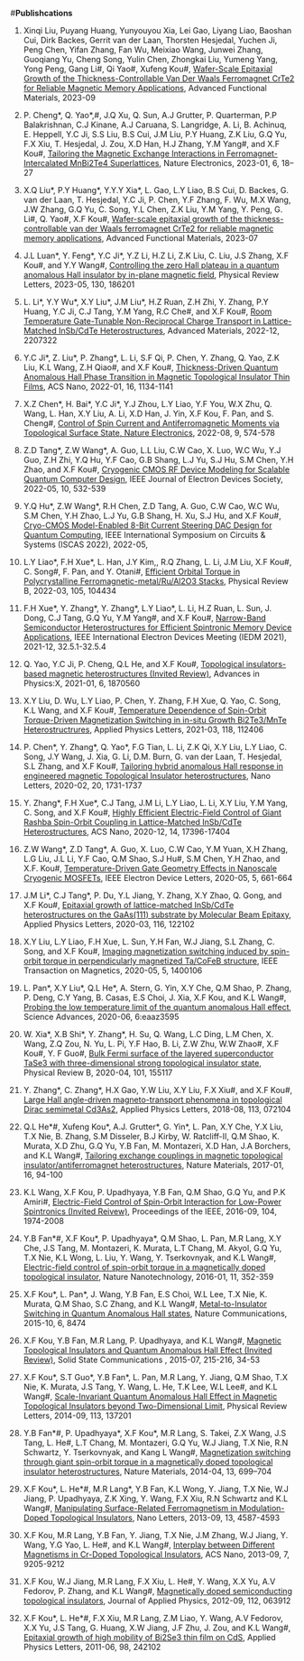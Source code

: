 #**Publishcations**

1. Xinqi Liu, Puyang Huang, Yunyouyou Xia, Lei Gao, Liyang Liao, Baoshan Cui, Dirk Backes, Gerrit van der Laan, Thorsten Hesjedal, Yuchen Ji, Peng Chen, Yifan Zhang, Fan Wu, Meixiao Wang, Junwei Zhang, Guoqiang Yu, Cheng Song, Yulin Chen, Zhongkai Liu, Yumeng Yang, Yong Peng, Gang Li#, Qi Yao#, Xufeng Kou#, [Wafer-Scale Epitaxial Growth of the Thickness-Controllable Van Der Waals Ferromagnet CrTe2 for Reliable Magnetic Memory Applications](https://onlinelibrary.wiley.com/doi/10.1002/adfm.202304454), Advanced Functional Materials, 2023-09

2. P. Cheng*, Q. Yao*,#, J.Q Xu, Q. Sun, A.J Grutter, P. Quarterman, P.P Balakrishnan, C.J Kinane, A.J Caruana, S. Langridge, A. Li, B. Achinuq, E. Heppell, Y.C Ji, S.S Liu, B.S Cui, J.M Liu, P.Y Huang, Z.K Liu, G.Q Yu, F.X Xiu, T. Hesjedal, J. Zou, X.D Han, H.J Zhang, Y.M Yang#, and X.F Kou#, [Tailoring the Magnetic Exchange Interactions in Ferromagnet-Intercalated MnBi2Te4 Superlattices](https://www.nature.com/articles/s41928-022-00880-1), Nature Electronics, 2023-01, 6, 18–27

3. X.Q Liu*, P.Y Huang*, Y.Y.Y Xia*, L. Gao, L.Y Liao, B.S Cui, D. Backes, G. van der Laan, T. Hesjedal, Y.C Ji, P. Chen, Y.F Zhang, F. Wu, M.X Wang, J.W Zhang, G.Q Yu, C. Song, Y.L Chen, Z.K Liu, Y.M Yang, Y. Peng, G. Li#, Q. Yao#, X.F Kou#, [Wafer-scale epitaxial growth of the thickness-controllable van der Waals ferromagnet CrTe2 for reliable magnetic memory applications](https://arxiv.org/abs/2207.05944), Advanced Functional Materials, 2023-07

4. J.L Luan*, Y. Feng*, Y.C Ji*, Y.Z Li, H.Z Li, Z.K Liu, C. Liu, J.S Zhang, X.F Kou#, and Y.Y Wang#, [Controlling the zero Hall plateau in a quantum anomalous Hall insulator by in-plane magnetic field](https://journals.aps.org/prl/abstract/10.1103/PhysRevLett.130.186201), Physical Review Letters, 2023-05, 130, 186201

5. L. Li*, Y.Y Wu*, X.Y Liu*, J.M Liu*, H.Z Ruan, Z.H Zhi, Y. Zhang, P.Y Huang, Y.C Ji, C.J Tang, Y.M Yang, R.C Che#, and X.F Kou#, [Room Temperature Gate-Tunable Non-Reciprocal Charge Transport in Lattice-Matched InSb/CdTe Heterostructures](https://onlinelibrary.wiley.com/doi/10.1002/adma.202207322), Advanced Materials, 2022-12, 2207322

6. Y.C Ji*, Z. Liu*, P. Zhang*, L. Li, S.F Qi, P. Chen, Y. Zhang, Q. Yao, Z.K Liu, K.L Wang, Z.H Qiao#, and X.F Kou#, [Thickness-Driven Quantum Anomalous Hall Phase Transition in Magnetic Topological Insulator Thin Films](https://pubs.acs.org/doi/10.1021/acsnano.1c08874), ACS Nano, 2022-01, 16, 1134-1141

7. X.Z Chen*, H. Bai*, Y.C Ji*, Y.J Zhou, L.Y Liao, Y.F You, W.X Zhu, Q. Wang, L. Han, X.Y Liu, A. Li, X.D Han, J. Yin, X.F Kou, F. Pan, and S. Cheng#, [Control of Spin Current and Antiferromagnetic Moments via Topological Surface State, Nature Electronics](https://www.nature.com/articles/s41928-022-00825-8), 2022-08, 9, 574-578

8. Z.D Tang*, Z.W Wang*, A. Guo, L.L Liu, C.W Cao, X. Luo, W.C Wu, Y.J Guo, Z.H Zhi, Y.Q Hu, Y.F Cao, G.B Shang, L.J Yu, S.J Hu, S.M Chen, Y.H Zhao, and X.F Kou#, [Cryogenic CMOS RF Device Modeling for Scalable Quantum Computer Design](https://sist.shanghaitech.edu.cn/kouxf/10.1109/JEDS.2022.3186979), IEEE Journal of Electron Devices Society, 2022-05, 10, 532-539

9. Y.Q Hu*, Z.W Wang*, R.H Chen, Z.D Tang, A. Guo, C.W Cao, W.C Wu, S.M Chen, Y.H Zhao, L.J Yu, G.B Shang, H. Xu, S.J Hu, and X.F Kou#, [Cryo-CMOS Model-Enabled 8-Bit Current Steering DAC Design for Quantum Computing](https://sist.shanghaitech.edu.cn/kouxf/10.1109/ISCAS48785.2022.9937477), IEEE International Symposium on Circuits & Systems (ISCAS 2022), 2022-05,

10. L.Y Liao*, F.H Xue*, L. Han, J.Y Kim,, R.Q Zhang, L. Li, J.M Liu, X.F Kou#, C. Song#, F. Pan, and Y. Otani#, [Efficient Orbital Torque in Polycrystalline Ferromagnetic-metal/Ru/Al2O3 Stacks](https://journals.aps.org/prb/abstract/10.1103/PhysRevB.105.104434), Physical Review B, 2022-03, 105, 104434

11. F.H Xue*, Y. Zhang*, Y. Zhang*, L.Y Liao*, L. Li, H.Z Ruan, L. Sun, J. Dong, C.J Tang, G.Q Yu, Y.M Yang#, and X.F Kou#, [Narrow-Band Semiconductor Heterostructures for Efficient Spintronic Memory Device Applications](https://sist.shanghaitech.edu.cn/kouxf/10.1109/IEDM19574.2021.9720593), IEEE International Electron Devices Meeting (IEDM 2021), 2021-12, 32.5.1-32.5.4

12. Q. Yao, Y.C Ji, P. Cheng, Q.L He, and X.F Kou#, [Topological insulators-based magnetic heterostructures (Invited Review)](https://www.tandfonline.com/doi/full/10.1080/23746149.2020.1870560), Advances in Physics:X, 2021-01, 6, 1870560

13. X.Y Liu, D. Wu, L.Y Liao, P. Chen, Y. Zhang, F.H Xue, Q. Yao, C. Song, K.L Wang, and X.F Kou#, [Temperature Dependence of Spin-Orbit Torque-Driven Magnetization Switching in in-situ Growth Bi2Te3/MnTe Heterostructrures](https://pubs.aip.org/aip/apl/article-abstract/118/11/112406/39494/Temperature-dependence-of-spin-orbit-torque-driven?redirectedFrom=fulltext), Applied Physics Letters, 2021-03, 118, 112406

14. P. Chen*, Y. Zhang*, Q. Yao*, F.G Tian, L. Li, Z.K Qi, X.Y Liu, L.Y Liao, C. Song, J.Y Wang, J. Xia, G. Li, D.M. Burn, G. van der Laan, T. Hesjedal, S.L Zhang, and X.F Kou#, [Tailoring hybrid anomalous Hall response in engineered magnetic Topological Insulator heterostructures](https://pubs.acs.org/doi/10.1021/acs.nanolett.9b04932), Nano Letters, 2020-02, 20, 1731-1737

15. Y. Zhang*, F.H Xue*, C.J Tang, J.M Li, L.Y Liao, L. Li, X.Y Liu, Y.M Yang, C. Song, and X.F Kou#, [Highly Efficient Electric-Field Control of Giant Rashba Spin-Orbit Coupling in Lattice-Matched InSb/CdTe Heterostructures](https://pubs.acs.org/doi/10.1021/acsnano.0c07598), ACS Nano, 2020-12, 14, 17396-17404

16. Z.W Wang*, Z.D Tang*, A. Guo, X. Luo, C.W Cao, Y.M Yuan, X.H Zhang, L.G Liu, J.L Li, Y.F Cao, Q.M Shao, S.J Hu#, S.M Chen, Y.H Zhao, and X.F. Kou#, [Temperature-Driven Gate Geometry Effects in Nanoscale Cryogenic MOSFETs](https://sist.shanghaitech.edu.cn/kouxf/10.1109/LED.2020.2984280), IEEE Electron Device Letters, 2020-05, 5, 661-664

17. J.M Li*, C.J Tang*, P. Du, Y.L Jiang, Y. Zhang, X.Y Zhao, Q. Gong, and X.F Kou#, [Epitaxial growth of lattice-matched InSb/CdTe heterostructures on the GaAs(111) substrate by Molecular Beam Epitaxy](https://pubs.aip.org/aip/apl/article-abstract/116/12/122102/570948/Epitaxial-growth-of-lattice-matched-InSb-CdTe?redirectedFrom=fulltext), Applied Physics Letters, 2020-03, 116, 122102

18. X.Y Liu, L.Y Liao, F.H Xue, L. Sun, Y.H Fan, W.J Jiang, S.L Zhang, C. Song, and X.F Kou#, [Imaging magnetization switching induced by spin-orbit torque in perpendicularly magnetized Ta/CoFeB structure](https://sist.shanghaitech.edu.cn/kouxf/10.1109/TMAG.2020.2980494), IEEE Transaction on Magnetics, 2020-05, 5, 1400106

19. L. Pan*, X.Y Liu*, Q.L He*, A. Stern, G. Yin, X.Y Che, Q.M Shao, P. Zhang, P. Deng, C.Y Yang, B. Casas, E.S Choi, J. Xia, X.F Kou, and K.L Wang#, [Probing the low temperature limit of the quantum anomalous Hall effect](404), Science Advances, 2020-06, 6:eaaz3595

20. W. Xia*, X.B Shi*, Y. Zhang*, H. Su, Q. Wang, L.C Ding, L.M Chen, X. Wang, Z.Q Zou, N. Yu, L. Pi, Y.F Hao, B. Li, Z.W Zhu, W.W Zhao#, X.F Kou#, Y. F Guo#, [Bulk Fermi surface of the layered superconductor TaSe3 with three-dimensional strong topological insulator state](https://journals.aps.org/prb/abstract/10.1103/PhysRevB.101.155117), Physical Review B, 2020-04, 101, 155117

21. Y. Zhang*, C. Zhang*, H.X Gao, Y.W Liu, X.Y Liu, F.X Xiu#, and X.F Kou#, [Large Hall angle-driven magneto-transport phenomena in topological Dirac semimetal Cd3As2](https://pubs.aip.org/aip/apl/article-abstract/113/7/072104/36598/Large-Hall-angle-driven-magneto-transport?redirectedFrom=fulltext), Applied Physics Letters, 2018-08, 113, 072104

22. Q.L He*#, Xufeng Kou*, A.J. Grutter*, G. Yin*, L. Pan, X.Y Che, Y.X Liu, T.X Nie, B. Zhang, S.M Disseler, B.J Kirby, W. Ratcliff-II, Q.M Shao, K. Murata, X.D Zhu, G.Q Yu, Y.B Fan, M. Montazeri, X.D Han, J.A Borchers, and K.L Wang#, [Tailoring exchange couplings in magnetic topological insulator/antiferromagnet heterostructures](https://www.nature.com/articles/nmat4783), Nature Materials, 2017-01, 16, 94-100

23. K.L Wang, X.F Kou, P. Upadhyaya, Y.B Fan, Q.M Shao, G.Q Yu, and P.K Amiri#, [Electric-Field Control of Spin-Orbit Interaction for Low-Power Spintronics (Invited Reivew)](https://sist.shanghaitech.edu.cn/kouxf/10.1109/JPROC.2016.2573836), Proceedings of the IEEE, 2016-09, 104, 1974-2008

24. Y.B Fan*#, X.F Kou*, P. Upadhyaya*, Q.M Shao, L. Pan, M.R Lang, X.Y Che, J.S Tang, M. Montazeri, K. Murata, L.T Chang, M. Akyol, G.Q Yu, T.X Nie, K.L Wong, L. Liu, Y. Wang, Y. Tserkovnyak, and K.L Wang#, [Electric-field control of spin-orbit torque in a magnetically doped topological insulator](https://www.nature.com/articles/nnano.2015.294), Nature Nanotechnology, 2016-01, 11, 352-359

25. X.F Kou*, L. Pan*, J. Wang, Y.B Fan, E.S Choi, W.L Lee, T.X Nie, K. Murata, Q.M Shao, S.C Zhang, and K.L Wang#, [Metal-to-Insulator Switching in Quantum Anomalous Hall states](https://www.nature.com/articles/ncomms9474), Nature Communications, 2015-10, 6, 8474

26. X.F Kou, Y.B Fan, M.R Lang, P. Upadhyaya, and K.L Wang#, [Magnetic Topological Insulators and Quantum Anomalous Hall Effect (Invited Review)](https://linkinghub.elsevier.com/retrieve/pii/S0038109814004438), Solid State Communications , 2015-07, 215-216, 34-53

27. X.F Kou*, S.T Guo*, Y.B Fan*, L. Pan, M.R Lang, Y. Jiang, Q.M Shao, T.X Nie, K. Murata, J.S Tang, Y. Wang, L. He, T.K Lee, W.L Lee#, and K.L Wang#, [Scale-Invariant Quantum Anomalous Hall Effect in Magnetic Topological Insulators beyond Two-Dimensional Limit](https://journals.aps.org/prl/abstract/10.1103/PhysRevLett.113.137201), Physical Review Letters, 2014-09, 113, 137201

28. Y.B Fan*#, P. Upadhyaya*, X.F Kou*, M.R Lang, S. Takei, Z.X Wang, J.S Tang, L. He#, L.T Chang, M. Montazeri, G.Q Yu, W.J Jiang, T.X Nie, R.N Schwartz, Y. Tserkovnyak, and Kang L Wang#, [Magnetization switching through giant spin-orbit torque in a magnetically doped topological insulator heterostructures](https://www.nature.com/articles/nmat3973), Nature Materials, 2014-04, 13, 699–704

29. X.F Kou*, L. He*#, M.R Lang*, Y.B Fan, K.L Wong, Y. Jiang, T.X Nie, W.J Jiang, P. Upadhyaya, Z.K Xing, Y. Wang, F.X Xiu, R.N Schwartz and K.L Wang#, [Manipulating Surface-Related Ferromagnetism in Modulation-Doped Topological Insulators](https://pubs.acs.org/doi/10.1021/nl4020638), Nano Letters, 2013-09, 13, 4587-4593

30. X.F Kou, M.R Lang, Y.B Fan, Y. Jiang, T.X Nie, J.M Zhang, W.J Jiang, Y. Wang, Y.G Yao, L. He#, and K.L Wang#, [Interplay between Different Magnetisms in Cr-Doped Topological Insulators](https://pubs.acs.org/doi/10.1021/nn4038145), ACS Nano, 2013-09, 7, 9205-9212

31. X.F Kou, W.J Jiang, M.R Lang, F.X Xiu, L. He#, Y. Wang, X.X Yu, A.V Fedorov, P. Zhang, and K.L Wang#, [Magnetically doped semiconducting topological insulators](https://pubs.aip.org/aip/jap/article-abstract/112/6/063912/819753/Magnetically-doped-semiconducting-topological?redirectedFrom=fulltext), Journal of Applied Physics, 2012-09, 112, 063912

32. X.F Kou*, L. He*#, F.X Xiu, M.R Lang, Z.M Liao, Y. Wang, A.V Fedorov, X.X Yu, J.S Tang, G. Huang, X.W Jiang, J.F Zhu, J. Zou, and K.L Wang#, [Epitaxial growth of high mobility of Bi2Se3 thin film on CdS](https://pubs.aip.org/aip/apl/article-abstract/98/24/242102/373287/Epitaxial-growth-of-high-mobility-Bi2Se3-thin?redirectedFrom=fulltext), Applied Physics Letters, 2011-06, 98, 242102